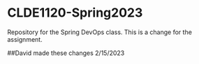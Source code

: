 # CLDE1120-Spring2023
Repository for the Spring DevOps class.
This is a change for the assignment.

##David made these changes 2/15/2023
